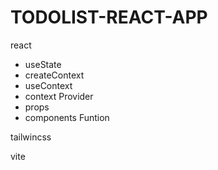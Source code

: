 # TODOLIST-REACT-APP

react
  - useState
  - createContext
  - useContext
  - context Provider
  - props
  - components Funtion

tailwincss

vite
